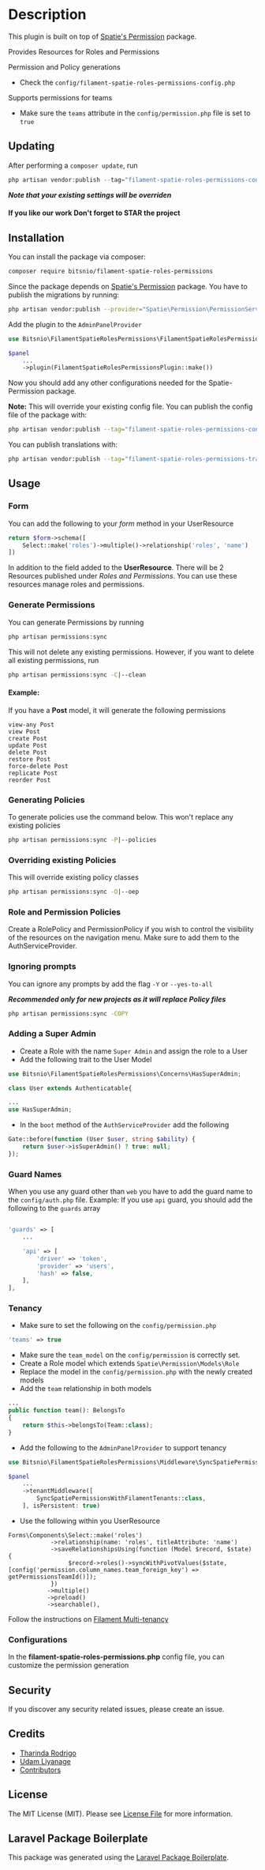 # Description

This plugin is built on top of [Spatie's Permission](https://spatie.be/docs/laravel-permission/v6/introduction) package. 

Provides Resources for Roles and Permissions

Permission and Policy generations
- Check the ``config/filament-spatie-roles-permissions-config.php``

Supports permissions for teams
- Make sure the ``teams`` attribute in the ``config/permission.php`` file is set to ``true``

## Updating

After performing a ```composer update```, run

```php
php artisan vendor:publish --tag="filament-spatie-roles-permissions-config" --force
```
***Note that your existing settings will be overriden***

#### If you like our work Don't forget to STAR the project 

## Installation

You can install the package via composer:

```bash
composer require bitsnio/filament-spatie-roles-permissions
```

Since the package depends on [Spatie's Permission](https://spatie.be/docs/laravel-permission/v5/introduction) package. You have to publish the migrations by running:
```bash
php artisan vendor:publish --provider="Spatie\Permission\PermissionServiceProvider"
```

Add the plugin to the `AdminPanelProvider`
```php
use Bitsnio\FilamentSpatieRolesPermissions\FilamentSpatieRolesPermissionsPlugin;

$panel
    ...
    ->plugin(FilamentSpatieRolesPermissionsPlugin::make())

```

Now you should add any other configurations needed for the Spatie-Permission package.

**Note:** This will override your existing config file.
You can publish the config file of the package with:
```bash
php artisan vendor:publish --tag="filament-spatie-roles-permissions-config" --force
```

You can publish translations with:

```bash
php artisan vendor:publish --tag="filament-spatie-roles-permissions-translations"
```

## Usage

### Form

You can add the following to your *form* method in your UserResource 

```php
return $form->schema([
    Select::make('roles')->multiple()->relationship('roles', 'name')
])
```

In addition to the field added to the **UserResource**. There will be 2 Resources published under *Roles and Permissions*. You can use these resources manage roles and permissions.

### Generate Permissions

You can generate Permissions by running
```bash
php artisan permissions:sync
```

This will not delete any existing permissions. However, if you want to delete all existing permissions, run

```bash
php artisan permissions:sync -C|--clean
```

#### Example: 
If you have a **Post** model, it will generate the following permissions
```
view-any Post
view Post
create Post
update Post
delete Post
restore Post
force-delete Post
replicate Post
reorder Post
```

### Generating Policies
To generate policies use the command below. This won't replace any existing policies

```bash
php artisan permissions:sync -P|--policies
```

### Overriding existing Policies
This will override existing policy classes

```bash
php artisan permissions:sync -O|--oep
```

### Role and Permission Policies
Create a RolePolicy and PermissionPolicy if you wish to control the visibility of the resources on the navigation menu.
Make sure to add them to the AuthServiceProvider. 

### Ignoring prompts
You can ignore any prompts by add the flag ``-Y`` or ``--yes-to-all`` 

***Recommended only for new projects as it will replace Policy files***

```bash
php artisan permissions:sync -COPY
```

### Adding a Super Admin

* Create a Role with the name `Super Admin` and assign the role to a User
* Add the following trait to the User Model

```php
use Bitsnio\FilamentSpatieRolesPermissions\Concerns\HasSuperAdmin;

class User extends Authenticatable{

...
use HasSuperAdmin;
```

* In the `boot` method of the `AuthServiceProvider` add the following

```php
Gate::before(function (User $user, string $ability) {
    return $user->isSuperAdmin() ? true: null;     
});
```

### Guard Names
When you use any guard other than `web` you have to add the guard name to the `config/auth.php` file.
Example: If you use `api` guard, you should add the following to the `guards` array

```php

'guards' => [
    ...

    'api' => [
        'driver' => 'token',
        'provider' => 'users',
        'hash' => false,
    ],
],
```

### Tenancy

- Make sure to set the following on the `config/permission.php`
```php
'teams' => true
```

- Make sure the `team_model` on the `config/permission` is correctly set.
- Create a Role model which extends `Spatie\Permission\Models\Role`
- Replace the model in the `config/permission.php` with the newly created models
- Add the `team` relationship in both models

```php
...
public function team(): BelongsTo
{
    return $this->belongsTo(Team::class);
}
```
- Add the following to the `AdminPanelProvider` to support tenancy


```php
use Bitsnio\FilamentSpatieRolesPermissions\Middleware\SyncSpatiePermissionsWithFilamentTenants;

$panel
    ...
    ->tenantMiddleware([
        SyncSpatiePermissionsWithFilamentTenants::class,
    ], isPersistent: true)
```

- Use the following within you UserResource

```
Forms\Components\Select::make('roles')
            ->relationship(name: 'roles', titleAttribute: 'name')
            ->saveRelationshipsUsing(function (Model $record, $state) {
                 $record->roles()->syncWithPivotValues($state, [config('permission.column_names.team_foreign_key') => getPermissionsTeamId()]);
            })
           ->multiple()
           ->preload()
           ->searchable(),
```

Follow the instructions on [Filament Multi-tenancy](https://filamentphp.com/docs/3.x/panels/tenancy)

### Configurations

In the **filament-spatie-roles-permissions.php** config file, you can customize the permission generation

## Security

If you discover any security related issues, please create an issue.

## Credits

-   [Tharinda Rodrigo](https://github.com/tharindarodrigo/)
-   [Udam Liyanage](https://github.com/UdamLiyanage/)
-   [Contributors](https://github.com/bitsnio/filament-spatie-roles-permissions/graphs/contributors)

## License

The MIT License (MIT). Please see [License File](LICENSE.md) for more information.

## Laravel Package Boilerplate

This package was generated using the [Laravel Package Boilerplate](https://laravelpackageboilerplate.com).
